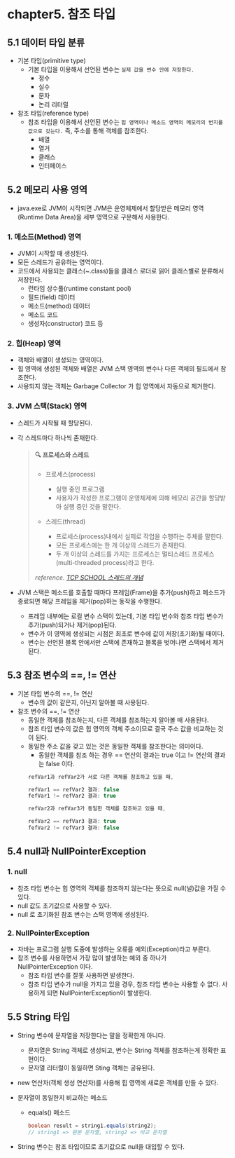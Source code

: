 # chapter5. 참조 타입
## 5.1 데이터 타입 분류
- 기본 타입(primitive type)
  - 기본 타입을 이용해서 선언된 변수는 `실제 값을 변수 안에 저장한다.`
    - 정수
    - 실수
    - 문자
    - 논리 리터럴
- 참조 타입(reference type)
  - 참조 타입을 이용해서 선언된 변수는 `힙 영역이나 메소드 영역의 메모리의 번지를 값으로 갖는다.`
  즉, 주소를 통해 객체를 참조한다.
    - 배열
    - 열거
    - 클래스
    - 인터페이스

## 5.2 메모리 사용 영역
- java.exe로 JVM이 시작되면 JVM은 운영체제에서 할당받은 메모리 영역(Runtime Data Area)을 세부 영역으로 구분해서 사용한다.
### 1. 메소드(Method) 영역
- JVM이 시작할 때 생성된다.
- 모든 스레드가 공유하는 영역이다.
- 코드에서 사용되는 클래스(~.class)들을 클래스 로더로 읽어 클래스별로 분류해서 저장한다.
  - 런타임 상수풀(runtime constant pool)
  - 필드(field) 데이터
  - 메소드(method) 데이터
  - 메소드 코드
  - 생성자(constructor) 코드 등

### 2. 힙(Heap) 영역
- 객체와 배열이 생성되는 영역이다.
- 힙 영역에 생성된 객체와 배열은 JVM 스택 영역의 변수나 다른 객체의 필드에서 참조한다.
- 사용되지 않는 객체는 Garbage Collector 가 힙 영역에서 자동으로 제거한다.

### 3. JVM 스택(Stack) 영역
- 스레드가 시작될 때 할당된다.
- 각 스레드마다 하나씩 존재한다.
  > #### 🔍 프로세스와 스레드
  > - 프로세스(process)
  >   - 실행 중인 프로그램
  >   - 사용자가 작성한 프로그램이 운영체제에 의해 메모리 공간을 할당받아 실행 중인 것을 말한다.
  >   
  > - 스레드(thread)
  >   - 프로세스(process)내에서 실제로 작업을 수행하는 주체를 말한다.
  >   - 모든 프로세스에는 한 개 이상의 스레드가 존재한다.
  >   - 두 개 이상의 스레드를 가지는 프로세스는 멀티스레드 프로세스(multi-threaded process)라고 한다.
  > 
  > _reference. [TCP SCHOOL 스레드의 개념](http://www.tcpschool.com/java/java_thread_concept)_

- JVM 스택은 메소드를 호출할 때마다 프레임(Frame)을 추가(push)하고 메소드가 종료되면 해당 프레임을 제거(pop)하는 동작을 수행한다.
  - 프레임 내부에는 로컬 변수 스택이 있는데, 기본 타입 변수와 참조 타입 변수가 추가(push)되거나 제거(pop)된다.
  - 변수가 이 영역에 생성되는 시점은 최초로 변수에 값이 저장(초기화)될 때이다.
  - 변수는 선언된 블록 안에서만 스택에 존재하고 블록을 벗어나면 스택에서 제거된다.

## 5.3 참조 변수의 ==, != 연산
- 기본 타입 변수의 ==, != 연산
  - 변수의 값이 같은지, 아닌지 알아볼 때 사용된다.
- 참조 변수의 ==, != 연산
  - 동일한 객체를 참조하는지, 다른 객체를 참조하는지 알아볼 때 사용된다.
  - 참조 타입 변수의 값은 힙 영역의 객체 주소이므로 결국 주소 값을 비교하는 것이 된다.
  - 동일한 주소 값을 갖고 있는 것은 동일한 객체를 참조한다는 의미이다.
    - 동일한 객체를 참조 하는 경우 == 연산의 결과는 true 이고 != 연산의 결과는 false 이다.
    ```java
    refVar1과 refVar2가 서로 다른 객체를 참조하고 있을 때,

    refVar1 == refVar2 결과: false
    fefVar1 != refVar2 결과: true
    ```
    ```java
    refVar2과 refVar3가 동일한 객체를 참조하고 있을 때,

    refVar2 == refVar3 결과: true
    fefVar2 != refVar3 결과: false
    ```
    
## 5.4 null과 NullPointerException
### 1. null
- 참조 타입 변수는 힙 영역의 객체를 참조하지 않는다는 뜻으로 null(널)값을 가질 수 있다.
- null 값도 초기값으로 사용할 수 있다.
- null 로 초기화된 참조 변수는 스택 영역에 생성된다.

### 2. NullPointerException
- 자바는 프로그램 실행 도중에 발생하는 오류를 예외(Exception)라고 부른다.
- 참조 변수를 사용하면서 가장 많이 발생하는 예외 중 하나가 NullPointerException 이다.
  - 참조 타입 변수를 잘못 사용하면 발생한다.
  - 참조 타입 변수가 null을 가지고 있을 경우, 참조 타입 변수는 사용할 수 없다. 사용하게 되면 NullPointerException이 발생한다.

## 5.5 String 타입
- String 변수에 문자열을 저장한다는 말을 정확한게 아니다.
  - 문자열은 String 객체로 생성되고, 변수는 String 객체를 참조하는게 정확한 표현이다.
  - 문자열 리터럴이 동일하면 Sting 객체는 공유된다.
- new 연산자(객체 생성 연산자)를 사용해 힙 영역에 새로운 객체를 만들 수 있다.
- 문자열이 동일한지 비교하는 메소드 
  - equals() 메소드
    ```java
    boolean result = string1.equals(string2);
    // string1 => 원본 문자열, string2 => 비교 문자열
    ```
    
- String 변수는 참조 타입이므로 초기값으로 null을 대입할 수 있다.